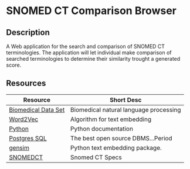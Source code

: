 # SNOMED CT Comparison Browser

## Description

A Web application for the search and comparison of SNOMED CT terminologies. 
The application will let individual make comparison of searched terminologies 
to determine their similarity trought a generated score.

## Resources

Resource    |   Short Desc
--- |   ---
[Biomedical Data Set](https://bio.nlplab.org/)  |   Biomedical natural language processing
[Word2Vec](https://code.google.com/archive/p/word2vec/) | Algorithm for text embedding
[Python](https://docs.python.org/3/)    | Python documentation
[Postgres SQL](https://www.postgresql.org/docs/12/index.html)   | The best open source DBMS...Period
[gensim](https://radimrehurek.com/gensim/auto_examples/index.html)  | Python text embedding package.
[SNOMEDCT](https://confluence.ihtsdotools.org/display/DOCRELFMT/4.1+Associations+Between+Release+Files) |   Snomed CT Specs
